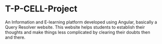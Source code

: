 # T-P-CELL-Project
An Information and E-learning platform developed using Angular, basically a Query Resolver website. This website helps students to establish their thoughts and make things less complicated by clearing their doubts then and there.
